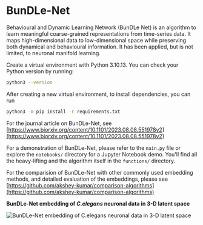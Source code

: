 # BunDLe-Net
Behavioural and Dynamic Learning Network (BunDLe Net) is an algorithm to learn meaningful coarse-grained representations from time-series data. It maps high-dimensional data to low-dimensional space while preserving both dynamical and behavioural information. It has been applied, but is not limited, to neuronal manifold learning. 

Create a virtual environment with Python 3.10.13. You can check your Python version by running:

```bash
python3 --version
```

After creating a new virtual environment, to install dependencies, you can run

```bash
python3 -m pip install -r requirements.txt
```
For the journal article on BunDLe-Net, see [https://www.biorxiv.org/content/10.1101/2023.08.08.551978v2](https://www.biorxiv.org/content/10.1101/2023.08.08.551978v2)

For a demonstration of BunDLe-Net, please refer to the `main.py` file or explore the `notebooks/` directory for a Jupyter Notebook demo. You'll find all the heavy-lifting and the algorithm itself in the `functions/` directory.

For the comparision of BunDLe-Net with other commonly used embedding methods, and detailed evaluation of the embeddings, please see [https://github.com/akshey-kumar/comparison-algorithms](https://github.com/akshey-kumar/comparison-algorithms)

**BunDLe-Net embedding of *C.elegans* neuronal data in 3-D latent space**

![BunDLe-Net embedding of C.elegans neuronal data in 3-D latent space](https://github.com/akshey-kumar/BunDLe-Net/blob/main/figures/rotation_comparable_embeddings/rotation_BunDLeNet_worm_0.gif)
